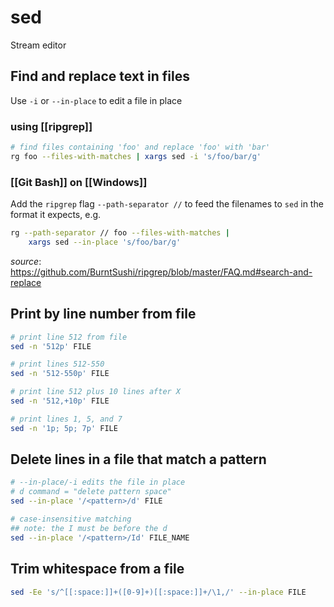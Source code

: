 # sed

Stream editor

## Find and replace text in files

Use `-i` or `--in-place` to edit a file in place 

### using [[ripgrep]]

```bash
# find files containing 'foo' and replace 'foo' with 'bar'
rg foo --files-with-matches | xargs sed -i 's/foo/bar/g'
```

### [[Git Bash]] on [[Windows]]

Add the `ripgrep` flag `--path-separator //` to feed the filenames to `sed` in the format it expects, e.g.

```bash
rg --path-separator // foo --files-with-matches |
    xargs sed --in-place 's/foo/bar/g'
```

_source_: <https://github.com/BurntSushi/ripgrep/blob/master/FAQ.md#search-and-replace>

## Print by line number from file

```bash
# print line 512 from file
sed -n '512p' FILE

# print lines 512-550
sed -n '512-550p' FILE

# print line 512 plus 10 lines after X
sed -n '512,+10p' FILE

# print lines 1, 5, and 7
sed -n '1p; 5p; 7p' FILE
```

## Delete lines in a file that match a pattern

```bash
# --in-place/-i edits the file in place
# d command = "delete pattern space"
sed --in-place '/<pattern>/d' FILE

# case-insensitive matching
## note: the I must be before the d
sed --in-place '/<pattern>/Id' FILE_NAME
```

## Trim whitespace from a file

```bash
sed -Ee 's/^[[:space:]]+([0-9]+)[[:space:]]+/\1,/' --in-place FILE
```
